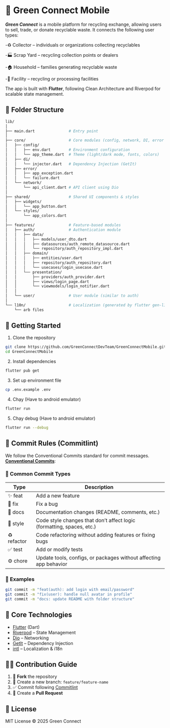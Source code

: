 # 🌱 Green Connect Mobile

***Green Connect*** is a mobile platform for recycling exchange, allowing users to sell, trade, or donate recyclable waste.
It connects the following user types:

 -♻️ Collector – individuals or organizations collecting recyclables

 -🏭 Scrap Yard – recycling collection points or dealers

 -🏠 Household – families generating recyclable waste
 
 -🏢 Facility – recycling or processing facilities

 The app is built with **Flutter**, following Clean Architecture and Riverpod for scalable state management.

## 📂 Folder Structure

```bash
lib/
│
├── main.dart               # Entry point
│
├── core/                   # Core modules (config, network, DI, error handling)
│   ├── config/
│   │   ├── env.dart        # Environment configuration
│   │   └── app_theme.dart  # Theme (light/dark mode, fonts, colors)
│   ├── di/
│   │   └── injector.dart   # Dependency Injection (GetIt)
│   ├── error/
│   │   ├── app_exception.dart
│   │   └── failure.dart
│   └── network/
│       └── api_client.dart # API client using Dio
│
├── shared/                 # Shared UI components & styles
│   ├── widgets/
│   │   └── app_button.dart
│   └── styles/
│       └── app_colors.dart
│
├── features/               # Feature-based modules
│   ├── auth/               # Authentication module
│   │   ├── data/
│   │   │   ├── models/user_dto.dart
│   │   │   ├── datasources/auth_remote_datasource.dart
│   │   │   └── repository/auth_repository_impl.dart
│   │   ├── domain/
│   │   │   ├── entities/user.dart
│   │   │   ├── repository/auth_repository.dart
│   │   │   └── usecases/login_usecase.dart
│   │   └── presentation/
│   │       ├── providers/auth_provider.dart
│   │       ├── views/login_page.dart
│   │       └── viewmodels/login_notifier.dart
│   │
│   └── user/               # User module (similar to auth)
│
└── l10n/                   # Localization (generated by flutter gen-l10n)
    └── arb files

```

## 🚀 Getting Started

1. Clone the repository

```bash
git clone https://github.com/GreenConnectDevTeam/GreenConnectMobile.git
cd GreenConnectMobile
```

2. Install dependencies

```bash
flutter pub get
```

3. Set up environment file

```bash
cp .env.example .env
```

4. Chạy (Have to android emulator)

```bash
flutter run
```

5. Chạy debug (Have to android emulator)

```bash
flutter run --debug
```

## 📝 Commit Rules (Commitlint)

We follow the Conventional Commits
 standard for commit messages. **[Conventional Commits](https://www.conventionalcommits.org/en/v1.0.0/)**:

### 🔹 Common Commit Types

| Type        | Description                                                 |
| ----------- | -------------------------------------------------------------- |
| ✨ feat     | Add a new feature                                              |
| 🐛 fix      | Fix a bug                                                      |
| 📝 docs     | Documentation changes (README, comments, etc.)                 |
| 🎨 style    | Code style changes that don’t affect logic (formatting, spaces, etc.) |
| ♻️ refactor | Code refactoring without adding features or fixing bugs        |
| ✅ test     | Add or modify tests                                            |
| ⚙️ chore    | Update tools, configs, or packages without affecting app behavior       |

### 🔹 Examples

```bash
git commit -m "feat(auth): add login with email/password"
git commit -m "fix(user): handle null avatar in profile"
git commit -m "docs: update README with folder structure"
```

## 📌 Core Technologies

- [Flutter](https://flutter.dev/) (Dart)
- [Riverpod](https://riverpod.dev/) – State Management
- [Dio](https://pub.dev/packages/dio) – Networking
- [GetIt](https://pub.dev/packages/get_it) – Dependency Injection
- [intl](https://pub.dev/packages/intl) – Localization & i18n

## 👨‍💻 Contribution Guide

1. 🍴 **Fork** the repository
2. 🌱 Create a new branch: `feature/feature-name`
3. ✅ Commit following [Commitlint](#-quy-tắc-commit-commitlint)
4. 🚀 Create a **Pull Request**

## 📄 License

MIT License © 2025 Green Connect
